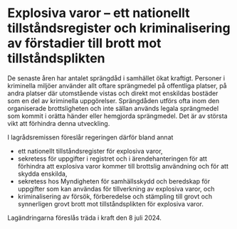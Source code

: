 # Explosiva varor – ett nationellt tillståndsregister och kriminalisering av förstadier till brott mot tillståndsplikten

De senaste åren har antalet sprängdåd i samhället ökat kraftigt. Personer i kriminella miljöer använder allt oftare sprängmedel på offentliga platser, på andra platser där utomstående vistas och direkt mot enskildas bostäder som en del av kriminella uppgörelser. Sprängdåden utförs ofta inom den organiserade brottsligheten och inte sällan används legala sprängmedel
som kommit i orätta händer eller hemgjorda sprängmedel. Det är av största vikt att förhindra denna utveckling.

I lagrådsremissen föreslår regeringen därför bland annat

* ett nationellt tillståndsregister för explosiva varor,
* sekretess för uppgifter i registret och i ärendehanteringen för att
förhindra att explosiva varor kommer till brottslig användning och för
att skydda enskilda,
* sekretess hos Myndigheten för samhällsskydd och beredskap för
uppgifter som kan användas för tillverkning av explosiva varor, och
* kriminalisering av försök, förberedelse och stämpling till grovt och
synnerligen grovt brott mot tillståndsplikten för explosiva varor.

Lagändringarna föreslås träda i kraft den 8 juli 2024.
